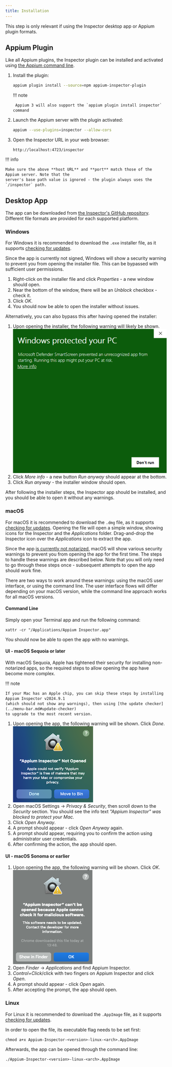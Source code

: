```yaml
---
title: Installation
---
```


This step is only relevant if using the Inspector desktop app or Appium plugin formats.

## Appium Plugin

Like all Appium plugins, the Inspector plugin can be installed and activated using
[the Appium command line](https://appium.io/docs/en/latest/cli/).

1.  Install the plugin:

    ```bash
    appium plugin install --source=npm appium-inspector-plugin
    ```

    !!! note

         Appium 3 will also support the `appium plugin install inspector` command

2.  Launch the Appium server with the plugin activated:

    ```bash
    appium --use-plugins=inspector --allow-cors
    ```

3.  Open the Inspector URL in your web browser:
    ```
    http://localhost:4723/inspector
    ```

!!! info

    Make sure the above **host URL** and **port** match those of the Appium server. Note that the
    server's base path value is ignored - the plugin always uses the `/inspector` path.

## Desktop App

The app can be downloaded from [the Inspector's GitHub repository](https://github.com/appium/appium-inspector/releases).
Different file formats are provided for each supported platform.

### Windows

For Windows it is recommended to download the `.exe` installer file, as it supports [checking for updates](../menu-bar.md#update-checker).

Since the app is currently not signed, Windows will show a security warning to prevent you from
opening the installer file. This can be bypassed with sufficient user permissions.

1. Right-click on the installer file and click _Properties_ - a new window should open.
2. Near the bottom of the window, there will be an _Unblock_ checkbox - check it.
3. Click _OK_.
4. You should now be able to open the installer without issues.

Alternatively, you can also bypass this after having opened the installer:

1. Upon opening the installer, the following warning will likely be shown.
   ![Appium Inspector Open Warning on Windows](assets/images/open-warning-windows.png)
2. Click _More info_ - a new button _Run anyway_ should appear at the bottom.
3. Click _Run anyway_ - the installer window should open.

After following the installer steps, the Inspector app should be installed, and you should be able
to open it without any warnings.

### macOS

For macOS it is recommended to download the `.dmg` file, as it supports [checking for updates](../menu-bar.md#update-checker).
Opening the file will open a simple window, showing icons for the Inspector and the _Applications_ folder.
Drag-and-drop the Inspector icon over the _Applications_ icon to extract the app.

Since the app [is currently not notarized](https://developer.apple.com/documentation/security/notarizing-macos-software-before-distribution),
macOS will show various security warnings to prevent you from opening the app for the first time.
The steps to handle these warnings are described below. Note that you will only need to go through
these steps once - subsequent attempts to open the app should work fine.

There are two ways to work around these warnings: using the macOS user interface, or using the
command line. The user interface flows will differ depending on your macOS version, while the
command line approach works for all macOS versions.

#### Command Line

Simply open your Terminal app and run the following command:

```
xattr -cr "/Applications/Appium Inspector.app"
```

You should now be able to open the app with no warnings.

#### UI - macOS Sequoia or later

With macOS Sequoia, Apple has tightened their security for installing non-notarized apps, so the
required steps to allow opening the app have become more complex.

!!! note

    If your Mac has an Apple chip, you can skip these steps by installing Appium Inspector v2024.9.1
    (which should not show any warnings), then using [the update checker](../menu-bar.md#update-checker)
    to upgrade to the most recent version.

1. Upon opening the app, the following warning will be shown. Click _Done_.
   ![Appium Inspector Open Warning on macOS Sequoia](./assets/images/open-warning-sequoia.png)
2. Open macOS Settings -> _Privacy & Security_, then scroll down to the _Security_ section. You should
   see the info text _"Appium Inspector" was blocked to protect your Mac._
3. Click _Open Anyway_.
4. A prompt should appear - click _Open Anyway_ again.
5. A prompt should appear, requiring you to confirm the action using administrator user credentials.
6. After confirming the action, the app should open.

#### UI - macOS Sonoma or earlier

1. Upon opening the app, the following warning will be shown. Click _OK_.
   ![Appium Inspector Open Warning on macOS](./assets/images/open-warning-macos.png)
2. Open _Finder_ -> _Applications_ and find Appium Inspector.
3. _Control+Click_/click with two fingers on Appium Inspector and click _Open_.
4. A prompt should appear - click _Open_ again.
5. After accepting the prompt, the app should open.

### Linux

For Linux it is recommended to download the `.AppImage` file, as it supports [checking for updates](../menu-bar.md#update-checker).

In order to open the file, its executable flag needs to be set first:

```
chmod a+x Appium-Inspector-<version>-linux-<arch>.AppImage
```

Afterwards, the app can be opened through the command line:

```
./Appium-Inspector-<version>-linux-<arch>.AppImage
```
